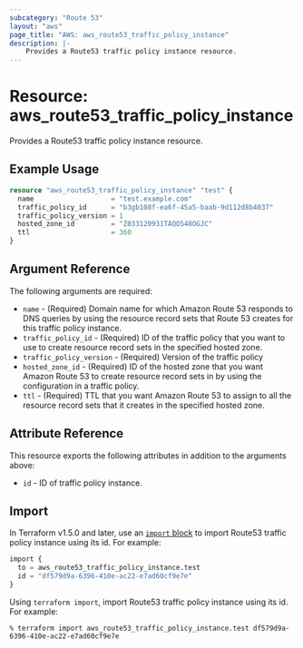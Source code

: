 ```yaml
---
subcategory: "Route 53"
layout: "aws"
page_title: "AWS: aws_route53_traffic_policy_instance"
description: |-
    Provides a Route53 traffic policy instance resource.
---
```


# Resource: aws_route53_traffic_policy_instance

Provides a Route53 traffic policy instance resource.

## Example Usage

```terraform
resource "aws_route53_traffic_policy_instance" "test" {
  name                   = "test.example.com"
  traffic_policy_id      = "b3gb108f-ea6f-45a5-baab-9d112d8b4037"
  traffic_policy_version = 1
  hosted_zone_id         = "Z033120931TAQO548OGJC"
  ttl                    = 360
}
```

## Argument Reference

The following arguments are required:

* `name` - (Required) Domain name for which Amazon Route 53 responds to DNS queries by using the resource record sets that Route 53 creates for this traffic policy instance.
* `traffic_policy_id` - (Required) ID of the traffic policy that you want to use to create resource record sets in the specified hosted zone.
* `traffic_policy_version` - (Required) Version of the traffic policy
* `hosted_zone_id` - (Required) ID of the hosted zone that you want Amazon Route 53 to create resource record sets in by using the configuration in a traffic policy.
* `ttl` - (Required) TTL that you want Amazon Route 53 to assign to all the resource record sets that it creates in the specified hosted zone.

## Attribute Reference

This resource exports the following attributes in addition to the arguments above:

* `id` - ID of traffic policy instance.

## Import

In Terraform v1.5.0 and later, use an [`import` block](https://developer.hashicorp.com/terraform/language/import) to import Route53 traffic policy instance using its id. For example:

```terraform
import {
  to = aws_route53_traffic_policy_instance.test
  id = "df579d9a-6396-410e-ac22-e7ad60cf9e7e"
}
```

Using `terraform import`, import Route53 traffic policy instance using its id. For example:

```console
% terraform import aws_route53_traffic_policy_instance.test df579d9a-6396-410e-ac22-e7ad60cf9e7e
```
